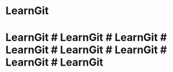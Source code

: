 # LearnGit

# LearnGit # LearnGit # LearnGit # LearnGit # LearnGit # LearnGit # LearnGit # LearnGit
